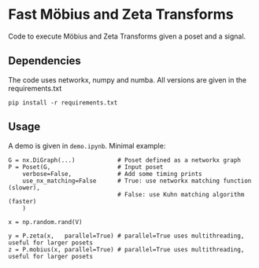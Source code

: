# Fast Möbius and Zeta Transforms

Code to execute Möbius and Zeta Transforms given a poset and a signal.

## Dependencies

The code uses networkx, numpy and numba. All versions are given in the requirements.txt

```pip install -r requirements.txt```


## Usage

A demo is given in `demo.ipynb`. 
Minimal example:

```
G = nx.DiGraph(...)            # Poset defined as a networkx graph
P = Poset(G,                   # Input poset
    verbose=False,             # Add some timing prints
    use_nx_matching=False      # True: use networkx matching function (slower),
                               # False: use Kuhn matching algorithm (faster)
    )

x = np.random.rand(V)

y = P.zeta(x,   parallel=True) # parallel=True uses multithreading, useful for larger posets
z = P.mobius(x, parallel=True) # parallel=True uses multithreading, useful for larger posets


```

